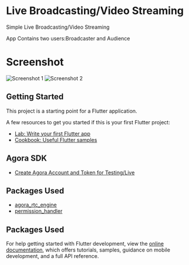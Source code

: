 # Live Broadcasting/Video Streaming

Simple Live Broadcasting/Video Streaming

App Contains two users:Broadcaster and Audience

# Screenshot
![Screenshot 1](https://user-images.githubusercontent.com/22987790/176876397-1db2de89-1434-4ef1-8373-d77208487871.png)
![Screenshot 2](https://user-images.githubusercontent.com/22987790/176876235-baf9f3cf-02c4-4f9d-881d-c8676774bb6d.png)






## Getting Started

This project is a starting point for a Flutter application.

A few resources to get you started if this is your first Flutter project:

- [Lab: Write your first Flutter app](https://docs.flutter.dev/get-started/codelab)
- [Cookbook: Useful Flutter samples](https://docs.flutter.dev/cookbook)

## Agora SDK
- [Create Agora Account and Token for Testing/Live](https://console.agora.io)

## Packages Used

- [agora_rtc_engine](https://pub.dev/packages/agora_rtc_engine)
- [permission_handler](https://pub.dev/packages/permission_handler)

## Packages Used

For help getting started with Flutter development, view the
[online documentation](https://docs.flutter.dev/), which offers tutorials,
samples, guidance on mobile development, and a full API reference.
